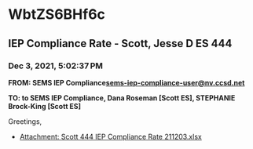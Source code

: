 # WbtZS6BHf6c
## IEP Compliance Rate - Scott, Jesse D ES 444
### Dec 3, 2021, 5:02:37 PM
**FROM: SEMS IEP Compliance<sems-iep-compliance-user@nv.ccsd.net>**

**TO: to SEMS IEP Compliance, Dana Roseman [Scott ES], STEPHANIE Brock-King [Scott ES]**


Greetings,  





* [Attachment: Scott 444 IEP Compliance Rate 211203.xlsx](WbtZS6BHf6c-attachment-1.xlsx)
